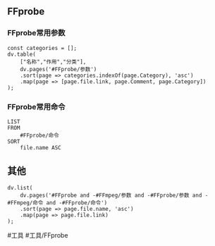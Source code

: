 ## FFprobe
### FFprobe常用参数
```dataviewjs
const categories = [];
dv.table(
	["名称","作用","分类"],
	dv.pages('#FFprobe/参数')
	.sort(page => categories.indexOf(page.Category), 'asc')
	.map(page => [page.file.link, page.Comment, page.Category])
);
```

### FFprobe常用命令
```dataview
LIST
FROM
	#FFprobe/命令
SORT
	file.name ASC
```

## 其他
```dataviewjs
dv.list(
	dv.pages('#FFprobe and -#FFmpeg/参数 and -#FFprobe/参数 and -#FFmpeg/命令 and -#FFprobe/命令')
	.sort(page => page.file.name, 'asc')
	.map(page => page.file.link)
);
```
#工具 #工具/FFprobe 